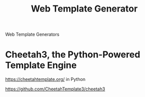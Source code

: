 ﻿---
layout: post
title: Web Template Generator 

--- 

Web Template Generators 

# Cheetah3, the Python-Powered Template Engine

https://cheetahtemplate.org/ 
in Python 

https://github.com/CheetahTemplate3/cheetah3 


